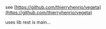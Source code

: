 see [https://github.com/thierryhenrio/vegeta](https://github.com/thierryhenrio/vegeta)

uses lib
rest is main...

